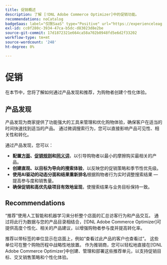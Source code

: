 ```yaml
---
title: 促销概述
description: 了解 [!DNL Adobe Commerce Optimizer]中的促销功能。
recommendations: noCatalog
badgeSaas: label="仅限SaaS" type="Positive" url="https://experienceleague.adobe.com/en/docs/commerce/user-guides/product-solutions" tooltip="仅适用于Adobe Commerce as a Cloud Service和Adobe Commerce Optimizer项目(Adobe管理的SaaS基础架构)。"
exl-id: cc0f280c-3934-47ca-b5dc-d83023d8e2be
source-git-commit: 17d1872321e664ca58a702b0948fd5e6d2f33202
workflow-type: tm+mt
source-wordcount: '248'
ht-degree: 0%

---
```


# 促销

在本节中，您将了解如何通过产品发现和推荐，为购物者创建个性化体验。

## 产品发现

产品发现为商家提供了功能强大的工具来管理和优化购物体验，确保客户在适当的时间快速找到适当的产品。 通过微调搜索行为，您可以直接影响产品可见性、相关性和转化。

通过产品发现，您可以：

* **配置[方面](./facets/overview.md)、[促销规则](./rules/overview.md)和[同义词](./synonyms/overview.md)**，以引导购物者以最小的摩擦购买最相关的产品。
* **创建直观、以目标为导向的搜索体验**，以反映您的促销策略和季节性优先级。
* **使用AI驱动的动态分面和结果重新排名**&#x200B;根据购物者行为实时调整搜索结果 — 提高参与度和销售量。
* **确保促销和高优先级项目有效地呈现**，使搜索结果与业务目标保持一致。

## Recommendations

“推荐”使用人工智能和机器学习来分析整个店面的汇总访客行为和产品交互。 通过将此行为数据与您的产品目录相结合，[!DNL Adobe Commerce Optimizer]可提供高度个性化、相关的产品建议，以增强购物者参与度并提高转化率。

推荐以带标签的单位显示在店面上，例如“查看过此产品的客户也查看过”。 这些单位可在整个购物历程中战略性地放置。 作为推销商，您可以轻松地直接在[!DNL Adobe Commerce Optimizer]中创建、管理和部署这些推荐单元，以支持促销目标、交叉销售策略和个性化体验。
